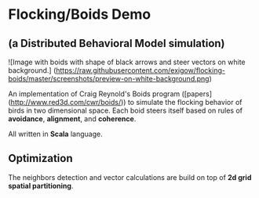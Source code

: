 Flocking/Boids Demo
====================================================

(a Distributed Behavioral Model simulation)
-------------------------------------------

![Image with boids with shape of black arrows and steer vectors on white background.] (https://raw.githubusercontent.com/exigow/flocking-boids/master/screenshots/preview-on-white-background.png)

An implementation of Craig Reynold's Boids program ([papers] (http://www.red3d.com/cwr/boids/)) to simulate the flocking behavior of birds in two dimensional space. Each boid steers itself based on rules of __avoidance__, __alignment__, and __coherence__.

All written in **Scala** language.

Optimization
------------

The neighbors detection and vector calculations are build on top of **2d grid spatial partitioning**.